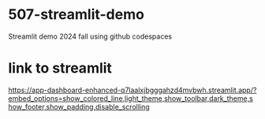 # 507-streamlit-demo
Streamlit demo 2024 fall using github codespaces 

# link to streamlit
https://app-dashboard-enhanced-q7laalxjbgggahzd4mvbwh.streamlit.app/?embed_options=show_colored_line,light_theme,show_toolbar,dark_theme,show_footer,show_padding,disable_scrolling


